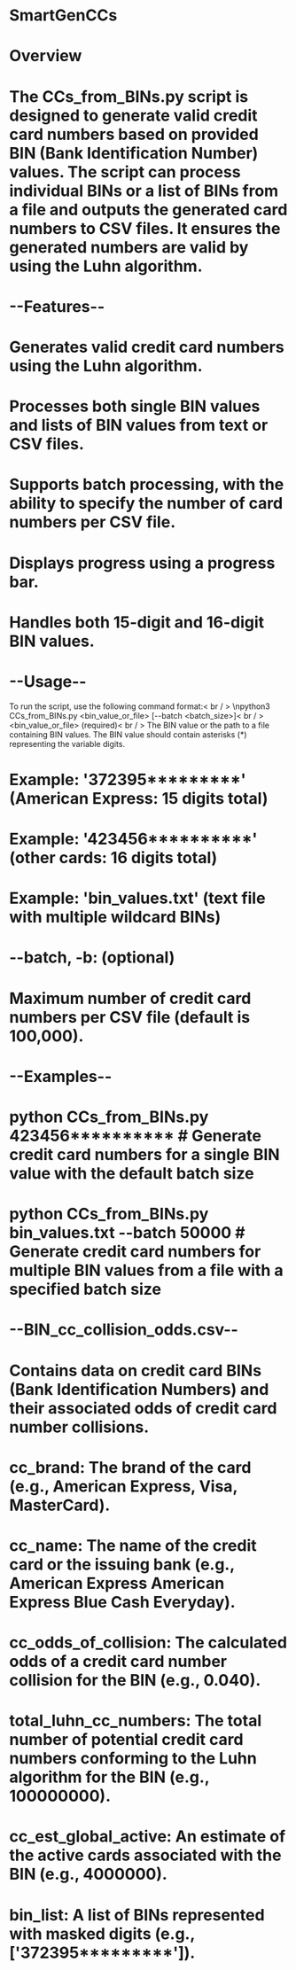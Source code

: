 # SmartGenCCs
# Overview
# The CCs_from_BINs.py script is designed to generate valid credit card numbers based on provided BIN (Bank Identification Number) values. The script can process individual BINs or a list of BINs from a file and outputs the generated card numbers to CSV files. It ensures the generated numbers are valid by using the Luhn algorithm.

# --Features--
#	Generates valid credit card numbers using the Luhn algorithm.
#	Processes both single BIN values and lists of BIN values from text or CSV files.
#	Supports batch processing, with the ability to specify the number of card numbers per CSV file.
#	Displays progress using a progress bar.
#	Handles both 15-digit and 16-digit BIN values.

# --Usage--
To run the script, use the following command format:< br / >
  \npython3 CCs_from_BINs.py <bin_value_or_file> [--batch <batch_size>]< br / >
  <bin_value_or_file> (required)< br / >
    The BIN value or the path to a file containing BIN values. The BIN value should contain asterisks (*) representing the variable digits.
#			Example: '372395*********' (American Express: 15 digits total)
#			Example: '423456**********' (other cards: 16 digits total)
#			Example: 'bin_values.txt' (text file with multiple wildcard BINs)

#	--batch, -b: (optional)
#		Maximum number of credit card numbers per CSV file (default is 100,000).

# --Examples--
#	python CCs_from_BINs.py 423456**********		# Generate credit card numbers for a single BIN value with the default batch size
#	python CCs_from_BINs.py bin_values.txt --batch 50000	# Generate credit card numbers for multiple BIN values from a file with a specified batch size

# --BIN_cc_collision_odds.csv--
#	Contains data on credit card BINs (Bank Identification Numbers) and their associated odds of credit card number collisions.
#		cc_brand: The brand of the card (e.g., American Express, Visa, MasterCard).
#		cc_name: The name of the credit card or the issuing bank (e.g., American Express American Express Blue Cash Everyday).
#		cc_odds_of_collision: The calculated odds of a credit card number collision for the BIN (e.g., 0.040).
#		total_luhn_cc_numbers: The total number of potential credit card numbers conforming to the Luhn algorithm for the BIN (e.g., 100000000).
#		cc_est_global_active: An estimate of the active cards associated with the BIN (e.g., 4000000).
#		bin_list: A list of BINs represented with masked digits (e.g., ['372395*********']).
